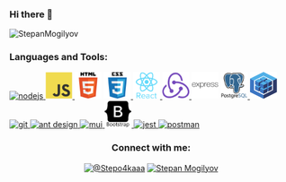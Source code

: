 ### Hi there 👋

<!--
**StepanMogilyov/StepanMogilyov** is a ✨ _special_ ✨ repository because its `README.md` (this file) appears on your GitHub profile.

Here are some ideas to get you started:

- 🔭 I’m currently working on ...
- 🌱 I’m currently learning ...
- 👯 I’m looking to collaborate on ...
- 🤔 I’m looking for help with ...
- 💬 Ask me about ...
- 📫 How to reach me: ...
- 😄 Pronouns: ...
- ⚡ Fun fact: ...
--> 

<p align="left">
    <img src="https://komarev.com/ghpvc/?username=StepanMogilyov&label=Profile%20views&color=0e75b6&style=flat"
      alt="StepanMogilyov" />
  </p>
  <h3 align="left">Languages and Tools:</h3>
  <p align="left">
    <a href="https://www.w3.org/html/" target="_blank" rel="noreferrer">
      <a href="https://nodejs.org" target="_blank" rel="noreferrer">
        <img src="https://cdn.worldvectorlogo.com/logos/nodejs-icon.svg" alt="nodejs" width="48" height="48" />
        <a href="https://developer.mozilla.org/en-US/docs/Web/JavaScript" target="_blank" rel="noreferrer">
          <img src="https://raw.githubusercontent.com/devicons/devicon/master/icons/javascript/javascript-original.svg"
            alt="javascript" width="48" height="48" />
        </a>
        <img src="https://raw.githubusercontent.com/devicons/devicon/master/icons/html5/html5-original-wordmark.svg"
          alt="html5" width="48" height="48" /> </a><a href="https://www.w3schools.com/css/" target="_blank"
        rel="noreferrer">
        <img src="https://raw.githubusercontent.com/devicons/devicon/master/icons/css3/css3-original-wordmark.svg"
          alt="css3" width="48" height="48" />
      </a>
      <a href="https://reactjs.org/" target="_blank" rel="noreferrer">
        <img src="https://raw.githubusercontent.com/devicons/devicon/master/icons/react/react-original-wordmark.svg"
          alt="react" width="48" height="48" />
      </a>
      <a href="https://redux.js.org" target="_blank" rel="noreferrer">
        <img src="https://raw.githubusercontent.com/devicons/devicon/master/icons/redux/redux-original.svg" alt="redux"
          width="48" height="48" />
      </a>
      <a href="https://expressjs.com" target="_blank" rel="noreferrer">
        <img src="https://raw.githubusercontent.com/devicons/devicon/master/icons/express/express-original-wordmark.svg"
          alt="express" width="48" height="48" /></a>
    </a>
    <a href="https://www.postgresql.org" target="_blank" rel="noreferrer">
      <img
        src="https://raw.githubusercontent.com/devicons/devicon/master/icons/postgresql/postgresql-original-wordmark.svg"
        alt="postgresql" width="48" height="48" />
    </a>
    <a href="https://sequelize.org/" target="_blank" rel="noreferrer">
      <img src="https://raw.githubusercontent.com/sequelize/sequelize/e1ba925caac816415e08b6497cf2747652c9c405/logo.svg"
        alt="sequelize" width="48" height="48" />
    </a>
    <a href="https://git-scm.com/" target="_blank" rel="noreferrer">
      <img src="https://www.vectorlogo.zone/logos/git-scm/git-scm-icon.svg" alt="git" width="48" height="48" />
    </a>
    <a href="https://ant.design/" target="_blank" rel="noreferrer">
      <img src="https://gw.alipayobjects.com/zos/rmsportal/KDpgvguMpGfqaHPjicRK.svg" alt="ant design" width="48"
        height="48" />
    </a>
    <a href="https://mui.com/" target="_blank" rel="noreferrer">
      <img src="https://logojinni.com/image/logos/material-ui-1.svg" alt="mui" width="48" height="48" />
    </a>
    <a href="https://getbootstrap.com" target="_blank" rel="noreferrer">
      <img src="https://raw.githubusercontent.com/devicons/devicon/master/icons/bootstrap/bootstrap-plain-wordmark.svg"
        alt="bootstrap" width="48" height="48" />
    </a>
    <a href="https://jestjs.io" target="_blank" rel="noreferrer">
      <img src="https://www.vectorlogo.zone/logos/jestjsio/jestjsio-icon.svg" alt="jest" width="48" height="48" />
    </a>
    <a href="https://postman.com" target="_blank" rel="noreferrer">
      <img src="https://www.vectorlogo.zone/logos/getpostman/getpostman-icon.svg" alt="postman" width="48"
        height="48" />
    </a>
  </p>
  <h3 align="center">Connect with me:</h3>
  <p align="center">
    <a href="https://t.me/Stepo4kaaa" target="blank"><img align="center"
        src="https://camo.githubusercontent.com/802e6513a19383f844ad4138d311c7840c1c3718c586757a214a2f28b740ea7b/68747470733a2f2f696d672e69636f6e73382e636f6d2f666c75656e63792f34382f3030303030302f74656c656772616d2d6170702e706e67"
        alt="@Stepo4kaaa" /></a>
    <a href="https://www.linkedin.com/in/stepan-mogilyov/" target="blank"><img align="center"
        src="https://camo.githubusercontent.com/e2cb3e9b628d934cc325efa9dd437bcf60d947c47e98f6341ae8d2d594a6c600/68747470733a2f2f696d672e69636f6e73382e636f6d2f636f6c6f722f34382f3030303030302f6c696e6b6564696e2d322d2d76312e706e67"
        alt="Stepan Mogilyov" /></a>
  </p>
